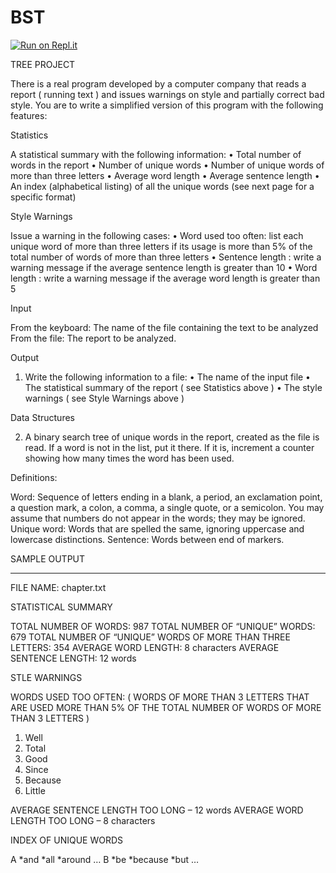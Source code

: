 # BST
[![Run on Repl.it](https://repl.it/badge/github/hananeDev84/BST)](https://repl.it/github/hananeDev84/BST)

 TREE PROJECT

There is a real program developed by a computer company that reads a report ( running text ) and issues warnings on style and partially correct bad style. You are to write a simplified version of this program with the following features:

Statistics

A statistical summary with the following information:
    • Total number of words in the report
    • Number of unique words
    • Number of unique words of more than three letters
    • Average word length 
    • Average sentence length
    • An index (alphabetical listing) of all the unique words (see next page for a specific format) 

Style Warnings

Issue a warning in the following cases:
    • Word used too often: list each unique word of more than three letters if its usage is more than 5% of the total number of words of more than three letters
    • Sentence length : write a warning message if the average sentence length is greater than 10
    • Word length : write a warning message if the average word length is greater than 5

Input

From the keyboard:  The name of the file containing the text to be analyzed
From the file:  The report to be analyzed. 

Output

1. Write the following information to a file:
    • The name of the input file
    • The statistical summary of the report ( see Statistics above )
    • The style warnings ( see Style Warnings above )

Data Structures

2. A binary search tree of unique words in the report, created as the file is read. If a word is not in the list, put it there. If it is, increment a counter showing how many times the word has been used.

Definitions:

Word: Sequence of letters ending in a blank, a period, an exclamation point, a question mark, a colon, a comma, a single quote, or a semicolon. You may assume that numbers do not appear in the words; they may be ignored.
Unique word: Words that are spelled the same, ignoring uppercase and lowercase distinctions.
Sentence: Words between end of markers.

SAMPLE OUTPUT

_________________________________________________________________________


FILE NAME: chapter.txt

STATISTICAL SUMMARY

TOTAL NUMBER OF WORDS: 987
TOTAL NUMBER OF “UNIQUE” WORDS: 679
TOTAL NUMBER OF “UNIQUE” WORDS OF MORE THAN THREE LETTERS: 354
AVERAGE WORD LENGTH: 8 characters 
AVERAGE SENTENCE LENGTH: 12 words

STLE WARNINGS

WORDS USED TOO OFTEN: (  WORDS OF MORE THAN 3 LETTERS THAT ARE USED MORE THAN 5% OF THE TOTAL NUMBER   OF WORDS OF MORE THAN 3 LETTERS )

1) Well
2) Total
3) Good
4) Since
5) Because
6) Little 

AVERAGE SENTENCE LENGTH TOO LONG – 12 words
AVERAGE WORD LENGTH TOO LONG – 8 characters 

INDEX OF UNIQUE WORDS

     
   A
*and
*all
*around
…
   B
*be
*because
*but
…
